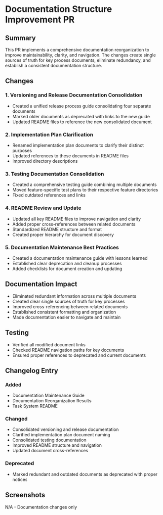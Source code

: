 # Documentation Structure Improvement PR

## Summary
This PR implements a comprehensive documentation reorganization to improve maintainability, clarity, and navigation. The changes create single sources of truth for key process documents, eliminate redundancy, and establish a consistent documentation structure.

## Changes

### 1. Versioning and Release Documentation Consolidation
- Created a unified release process guide consolidating four separate documents
- Marked older documents as deprecated with links to the new guide
- Updated README files to reference the new consolidated document

### 2. Implementation Plan Clarification
- Renamed implementation plan documents to clarify their distinct purposes
- Updated references to these documents in README files
- Improved directory descriptions

### 3. Testing Documentation Consolidation
- Created a comprehensive testing guide combining multiple documents
- Moved feature-specific test plans to their respective feature directories
- Fixed outdated references and links

### 4. README Review and Update
- Updated all key README files to improve navigation and clarity
- Added proper cross-references between related documents
- Standardized README structure and format
- Created proper hierarchy for document discovery

### 5. Documentation Maintenance Best Practices
- Created a documentation maintenance guide with lessons learned
- Established clear deprecation and cleanup processes
- Added checklists for document creation and updating

## Documentation Impact
- Eliminated redundant information across multiple documents
- Created clear single sources of truth for key processes
- Improved cross-referencing between related documents
- Established consistent formatting and organization
- Made documentation easier to navigate and maintain

## Testing
- Verified all modified document links
- Checked README navigation paths for key documents
- Ensured proper references to deprecated and current documents

## Changelog Entry

### Added
- Documentation Maintenance Guide
- Documentation Reorganization Results
- Task System README

### Changed
- Consolidated versioning and release documentation
- Clarified implementation plan document naming
- Consolidated testing documentation
- Improved README structure and navigation
- Updated document cross-references

### Deprecated
- Marked redundant and outdated documents as deprecated with proper notices

## Screenshots
N/A - Documentation changes only